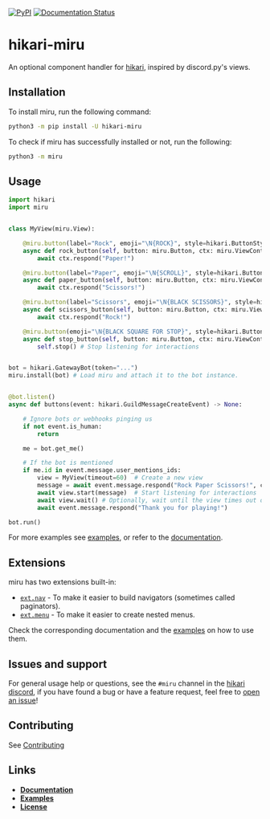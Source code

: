 [![PyPI](https://img.shields.io/pypi/v/hikari-miru)](https://pypi.org/project/hikari-miru)
[![Documentation Status](https://readthedocs.org/projects/hikari-miru/badge/?version=latest)](https://hikari-miru.readthedocs.io/en/latest/?badge=latest)

# hikari-miru

An optional component handler for [hikari](https://github.com/hikari-py/hikari), inspired by discord.py's views.

## Installation

To install miru, run the following command:

```sh
python3 -m pip install -U hikari-miru
```

To check if miru has successfully installed or not, run the following:

```sh
python3 -m miru
```

## Usage

```py
import hikari
import miru


class MyView(miru.View):

    @miru.button(label="Rock", emoji="\N{ROCK}", style=hikari.ButtonStyle.PRIMARY)
    async def rock_button(self, button: miru.Button, ctx: miru.ViewContext) -> None:
        await ctx.respond("Paper!")

    @miru.button(label="Paper", emoji="\N{SCROLL}", style=hikari.ButtonStyle.PRIMARY)
    async def paper_button(self, button: miru.Button, ctx: miru.ViewContext) -> None:
        await ctx.respond("Scissors!")

    @miru.button(label="Scissors", emoji="\N{BLACK SCISSORS}", style=hikari.ButtonStyle.PRIMARY)
    async def scissors_button(self, button: miru.Button, ctx: miru.ViewContext) -> None:
        await ctx.respond("Rock!")

    @miru.button(emoji="\N{BLACK SQUARE FOR STOP}", style=hikari.ButtonStyle.DANGER, row=1)
    async def stop_button(self, button: miru.Button, ctx: miru.ViewContext) -> None:
        self.stop() # Stop listening for interactions


bot = hikari.GatewayBot(token="...")
miru.install(bot) # Load miru and attach it to the bot instance.


@bot.listen()
async def buttons(event: hikari.GuildMessageCreateEvent) -> None:

    # Ignore bots or webhooks pinging us
    if not event.is_human:
        return

    me = bot.get_me()

    # If the bot is mentioned
    if me.id in event.message.user_mentions_ids:
        view = MyView(timeout=60)  # Create a new view
        message = await event.message.respond("Rock Paper Scissors!", components=view)
        await view.start(message)  # Start listening for interactions
        await view.wait() # Optionally, wait until the view times out or gets stopped
        await event.message.respond("Thank you for playing!")

bot.run()
```

For more examples see [examples](https://github.com/hypergonial/hikari-miru/tree/main/examples), or refer to the [documentation](https://hikari-miru.readthedocs.io/en/latest/).

## Extensions

miru has two extensions built-in:

- [`ext.nav`](https://hikari-miru.readthedocs.io/en/latest/guides/navigators.html) - To make it easier to build navigators (sometimes called paginators).
- [`ext.menu`](https://hikari-miru.readthedocs.io/en/latest/guides/menus.html) - To make it easier to create nested menus.

Check the corresponding documentation and the [examples](https://github.com/hypergonial/hikari-miru/tree/main/examples) on how to use them.

## Issues and support

For general usage help or questions, see the `#miru` channel in the [hikari discord](https://discord.gg/hikari), if you have found a bug or have a feature request, feel free to [open an issue](https://github.com/hypergonial/hikari-miru/issues/new)!

## Contributing

See [Contributing](./CONTRIBUTING.md)

## Links

- [**Documentation**](https://hikari-miru.readthedocs.io/en/latest/index.html)
- [**Examples**](https://github.com/hypergonial/hikari-miru/tree/main/examples)
- [**License**](https://github.com/hypergonial/hikari-miru/blob/main/LICENSE)
